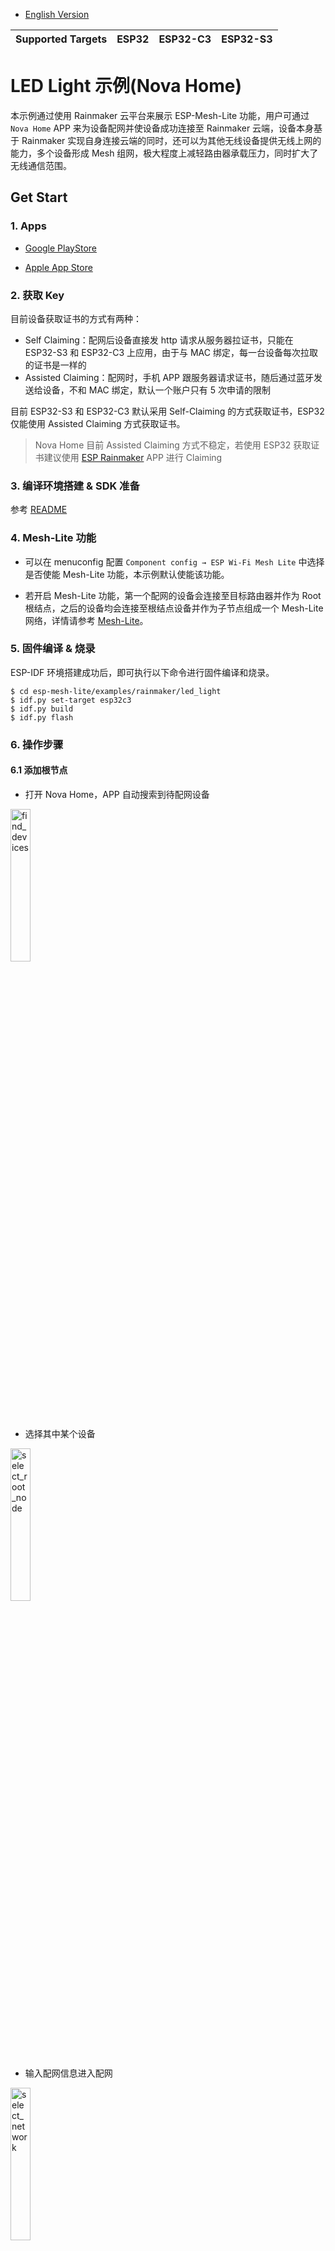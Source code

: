 - [English Version](https://github.com/espressif/esp-mesh-lite/blob/master/examples/rainmaker/led_light/README.md)

| Supported Targets | ESP32 | ESP32-C3 | ESP32-S3 |
| ----------------- | ----- | -------- | -------- |

# LED Light 示例(Nova Home)

本示例通过使用 Rainmaker 云平台来展示 ESP-Mesh-Lite 功能，用户可通过 `Nova Home` APP 来为设备配网并使设备成功连接至 Rainmaker 云端，设备本身基于 Rainmaker 实现自身连接云端的同时，还可以为其他无线设备提供无线上网的能力，多个设备形成 Mesh 组网，极大程度上减轻路由器承载压力，同时扩大了无线通信范围。

## Get Start

### 1. Apps

- [Google PlayStore](https://play.google.com/store/apps/details?id=com.espressif.novahome)

- [Apple App Store](https://apps.apple.com/us/app/nova-home/id1563728960)

### 2. 获取 Key

目前设备获取证书的方式有两种：

- Self Claiming：配网后设备直接发 http 请求从服务器拉证书，只能在 ESP32-S3 和 ESP32-C3 上应用，由于与 MAC 绑定，每一台设备每次拉取的证书是一样的
- Assisted Claiming：配网时，手机 APP 跟服务器请求证书，随后通过蓝牙发送给设备，不和 MAC 绑定，默认一个账户只有 5 次申请的限制

目前 ESP32-S3 和 ESP32-C3 默认采用 Self-Claiming 的方式获取证书，ESP32 仅能使用 Assisted Claiming 方式获取证书。

>Nova Home 目前 Assisted Claiming 方式不稳定，若使用 ESP32 获取证书建议使用 [ESP Rainmaker](https://github.com/espressif/esp-rainmaker#phone-apps) APP 进行 Claiming

### 3. 编译环境搭建 & SDK 准备

参考 [README](https://github.com/espressif/esp-iot-bridge/blob/master/components/iot_bridge/User_Guide.md#3-set-up-development-environment)

### 4. Mesh-Lite 功能

- 可以在 menuconfig 配置 `Component config → ESP Wi-Fi Mesh Lite` 中选择是否使能 Mesh-Lite 功能，本示例默认使能该功能。

- 若开启 Mesh-Lite 功能，第一个配网的设备会连接至目标路由器并作为 Root 根结点，之后的设备均会连接至根结点设备并作为子节点组成一个 Mesh-Lite 网络，详情请参考 [Mesh-Lite](https://github.com/espressif/esp-mesh-lite/blob/master/components/mesh_lite/User_Guide_CN.md)。

### 5. 固件编译 & 烧录

ESP-IDF 环境搭建成功后，即可执行以下命令进行固件编译和烧录。

```
$ cd esp-mesh-lite/examples/rainmaker/led_light
$ idf.py set-target esp32c3
$ idf.py build
$ idf.py flash
```

### 6. 操作步骤

#### 6.1 添加根节点

- 打开 Nova Home，APP 自动搜索到待配网设备

<img src="https://raw.githubusercontent.com/espressif/esp-mesh-lite/master/examples/rainmaker/led_light/_static/find_devices.jpg" alt="find_devices" width="25%" div align=center />

- 选择其中某个设备

<img src="https://raw.githubusercontent.com/espressif/esp-mesh-lite/master/examples/rainmaker/led_light/_static/select_root_node.png" alt="select_root_node" width="25%" div align=center />

- 输入配网信息进入配网

<img src="https://raw.githubusercontent.com/espressif/esp-mesh-lite/master/examples/rainmaker/led_light/_static/select_network.jpg" alt="select_network" width="25%" div align=center />

- 配网成功

<img src="https://raw.githubusercontent.com/espressif/esp-mesh-lite/master/examples/rainmaker/led_light/_static/root_done.png" alt="root_done" width="25%" div align=center />

- 配网成功后的设备

<img src="https://raw.githubusercontent.com/espressif/esp-mesh-lite/master/examples/rainmaker/led_light/_static/root_device_of_common.png" alt="root_device_of_common" width="25%" div align=center />

- 配网成功后的设备所属 Mesh 页面（Mesh ID 为 117）

<img src="https://raw.githubusercontent.com/espressif/esp-mesh-lite/master/examples/rainmaker/led_light/_static/root_device_of_mesh.png" alt="root_device_of_mesh" width="25%" div align=center />

#### 6.2 添加子节点

- 进入对应 Mesh 页面，点击右上角加号

<img src="https://raw.githubusercontent.com/espressif/esp-mesh-lite/master/examples/rainmaker/led_light/_static/mesh_page.png" alt="mesh_page" width="25%" div align=center />

- 选择要配网的子节电设备

<img src="https://raw.githubusercontent.com/espressif/esp-mesh-lite/master/examples/rainmaker/led_light/_static/select_child_devices.jpg" alt="select_child_devices" width="25%" div align=center />

- 输入配网信息（同为路由器信息）进入配网

<img src="https://raw.githubusercontent.com/espressif/esp-mesh-lite/master/examples/rainmaker/led_light/_static/select_network.jpg" alt="select_network" width="25%" div align=center />

- 配网成功

<img src="https://raw.githubusercontent.com/espressif/esp-mesh-lite/master/examples/rainmaker/led_light/_static/child_done.png" alt="child_done" width="25%" div align=center />

#### 6.3 群控

- 进入 Mesh 页面，点击对应根节点，进入控制页面进行控制 Mesh 组网内部所有设备的灯效

<img src="https://raw.githubusercontent.com/espressif/esp-mesh-lite/master/examples/rainmaker/led_light/_static/root_control.png" alt="root_control" width="25%" div align=center />

#### 6.4 组控

- 进入 Mesh 页面，点击左下角 Group

<img src="https://raw.githubusercontent.com/espressif/esp-mesh-lite/master/examples/rainmaker/led_light/_static/click_group.png" alt="click_group" width="25%" div align=center />

- 创建 Mesh Group

<img src="https://raw.githubusercontent.com/espressif/esp-mesh-lite/master/examples/rainmaker/led_light/_static/select_device_for_group.png" alt="select_device_for_group" width="25%" div align=center />

- 通过创建的 Group 页面进行控制

<img src="https://raw.githubusercontent.com/espressif/esp-mesh-lite/master/examples/rainmaker/led_light/_static/group_control.png" alt="group_control" width="25%" div align=center />

### 7. 注意事项

- 目前 Nova Home 仅支持 Wi-Fi Provisioning 配网（BLE），故该方案目前不支持 ESP32-S2 芯片
